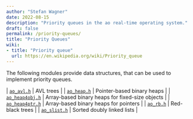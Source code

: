 ```yaml
---
author: "Stefan Wagner"
date: 2022-08-15
description: "Priority queues in the ao real-time operating system."
draft: false
permalink: /priority-queues/
title: "Priority Queues"
wiki:
- title: "Priority queue"
  url: https://en.wikipedia.org/wiki/Priority_queue
---
```


The following modules provide data structures, that can be used to implement priority queues.

| [`ao_avl.h`](modules/avl.md) | AVL trees |
| [`ao_heap.h`](modules/heap.md) | Pointer-based binary heaps |
| [`ao_heap4obj.h`](modules/heap4obj.md) | Array-based binary heaps for fixed-size objects |
| [`ao_heap4ptr.h`](modules/heap4ptr.md) | Array-based binary heaps for pointers |
| [`ao_rb.h`](modules/rb.md) | Red-black trees |
| [`ao_slist.h`](modules/slist.md) | Sorted doubly linked lists |
